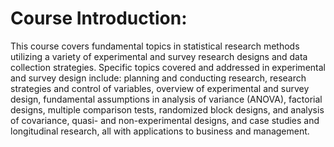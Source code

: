 # Course Introduction: 
This course covers fundamental topics in statistical research methods utilizing a variety of experimental and survey research designs and data
collection strategies.
Specific topics covered and addressed in experimental and survey design include: planning and
conducting research, research strategies and control of variables, overview of experimental and
survey design, fundamental assumptions in analysis of variance (ANOVA), factorial designs,
multiple comparison tests, randomized block designs, and analysis of covariance, quasi- and
non-experimental designs, and case studies and longitudinal research, all with applications to
business and management.
